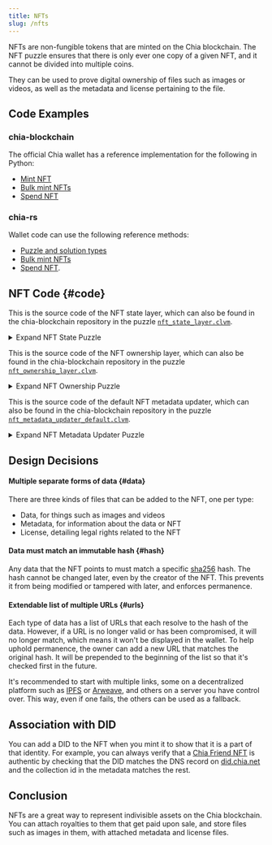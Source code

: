 ```yaml
---
title: NFTs
slug: /nfts
---
```


NFTs are non-fungible tokens that are minted on the Chia blockchain. The NFT puzzle ensures that there is only ever one copy of a given NFT, and it cannot be divided into multiple coins.

They can be used to prove digital ownership of files such as images or videos, as well as the metadata and license pertaining to the file.

## Code Examples

### chia-blockchain

The official Chia wallet has a reference implementation for the following in Python:

- [Mint NFT](https://github.com/Liwen1234-cyber/chia-blockchain/blob/010cedf83718aa8e4d97da76f892fe69387a5d82/chia/wallet/nft_wallet/nft_wallet.py#L321)
- [Bulk mint NFTs](https://github.com/Liwen1234-cyber/chia-blockchain/blob/010cedf83718aa8e4d97da76f892fe69387a5d82/chia/wallet/nft_wallet/nft_wallet.py#L1242)
- [Spend NFT](https://github.com/Liwen1234-cyber/chia-blockchain/blob/010cedf83718aa8e4d97da76f892fe69387a5d82/chia/wallet/nft_wallet/nft_wallet.py#L606)

### chia-rs

Wallet code can use the following reference methods:

- [Puzzle and solution types](https://github.com/Liwen1234-cyber/chia_rs/blob/wallet-dev/chia-primitives/src/primitives/nft.rs)
- [Bulk mint NFTs](https://github.com/Liwen1234-cyber/chia_rs/blob/wallet-dev/chia-wallet/src/wallet.rs#L665)
- [Spend NFT](https://github.com/Liwen1234-cyber/chia_rs/blob/2334c842f694444da317fa7432f308f159f62d70/chia-wallet/src/wallet.rs#L1053).

## NFT Code {#code}

This is the source code of the NFT state layer, which can also be found in the chia-blockchain repository in the puzzle [`nft_state_layer.clvm`](https://github.com/Liwen1234-cyber/chia-blockchain/blob/164fd158c8626893bc45ba00b87ae69d2ab5f8b7/chia/wallet/puzzles/nft_state_layer.clvm).

<details>
  <summary>Expand NFT State Puzzle</summary>

```chialisp title="nft_state_layer.clvm"
(mod (
    NFT_STATE_LAYER_MOD_HASH
    METADATA
    METADATA_UPDATER_PUZZLE_HASH
    INNER_PUZZLE
    inner_solution
  )

  (include condition_codes.clvm)
  (include curry-and-treehash.clinc)
  (include utility_macros.clib)

  (defun-inline nft_state_layer_puzzle_hash (NFT_STATE_LAYER_MOD_HASH METADATA METADATA_UPDATER_PUZZLE_HASH inner_puzzle_hash)
    (puzzle-hash-of-curried-function NFT_STATE_LAYER_MOD_HASH
                                     inner_puzzle_hash
                                     (sha256 ONE METADATA_UPDATER_PUZZLE_HASH)
                                     (sha256tree METADATA)
                                     (sha256 ONE NFT_STATE_LAYER_MOD_HASH)
    )
  )


  ; this function does two things - it wraps the odd value create coins, and it also filters out all negative conditions
  ; odd_coin_params is (puzhash amount ...)
  ; new_metadata_info is ((METADATA METADATA_UPDATER_PUZZLE_HASH) conditions)
  (defun wrap_odd_create_coins (NFT_STATE_LAYER_MOD_HASH conditions odd_coin_params new_metadata_info metadata_seen)
    (if conditions
      (if (= (f (f conditions)) CREATE_COIN)
          (if (logand (f (r (r (f conditions)))) ONE)
              (assert (not odd_coin_params)
                (wrap_odd_create_coins NFT_STATE_LAYER_MOD_HASH (r conditions) (r (f conditions)) new_metadata_info metadata_seen)
              )
              (c (f conditions) (wrap_odd_create_coins NFT_STATE_LAYER_MOD_HASH (r conditions) odd_coin_params new_metadata_info metadata_seen))
          )
          (if (= (f (f conditions)) -24)
              (wrap_odd_create_coins NFT_STATE_LAYER_MOD_HASH (r conditions) odd_coin_params
                (assert (all
                          (= (sha256tree (f (r (f conditions)))) (f (r (f new_metadata_info))))
                          (not metadata_seen)
                        )
                    ; then
                    (a (f (r (f conditions))) (list (f (f new_metadata_info)) (f (r (f new_metadata_info))) (f (r (r (f conditions))))))
                )
                ONE  ; the metadata update has been seen now
              )
              (c (f conditions) (wrap_odd_create_coins NFT_STATE_LAYER_MOD_HASH (r conditions) odd_coin_params new_metadata_info metadata_seen))
          )
      )
      (c
        (c CREATE_COIN
            (c
              (nft_state_layer_puzzle_hash
                NFT_STATE_LAYER_MOD_HASH
                (f (f new_metadata_info))
                (f (r (f new_metadata_info)))
                (f odd_coin_params)  ; metadata updater solution
              )
              (r odd_coin_params)
            )
        )
        (f (r new_metadata_info))  ; metadata_updater conditions
      )
    )
  )

  ; main
  (wrap_odd_create_coins
    NFT_STATE_LAYER_MOD_HASH
    (a INNER_PUZZLE inner_solution)
    ()
    (list (list METADATA METADATA_UPDATER_PUZZLE_HASH) 0)  ; if the magic condition is never seen, this is the information we us to recurry
    ()
  )
)
```

</details>

This is the source code of the NFT ownership layer, which can also be found in the chia-blockchain repository in the puzzle [`nft_ownership_layer.clvm`](https://github.com/Liwen1234-cyber/chia-blockchain/blob/164fd158c8626893bc45ba00b87ae69d2ab5f8b7/chia/wallet/puzzles/nft_ownership_layer.clvm).

<details>
  <summary>Expand NFT Ownership Puzzle</summary>

```chialisp title="nft_ownership_layer.clvm"
(mod (
    NFT_OWNERSHIP_LAYER_MOD_HASH
    CURRENT_OWNER
    TRANSFER_PROGRAM
    INNER_PUZZLE
    inner_solution
   )

   (include condition_codes.clvm)
   (include curry-and-treehash.clinc)
   (include utility_macros.clib)

   (defconstant NEW_OWNER_CONDITION -10)
   (defconstant ANNOUNCEMENT_PREFIX 0xad4c)  ; first 2 bytes of (sha256 "Ownership Layer")

   (defun-inline nft_ownership_layer_puzzle_hash (NFT_OWNERSHIP_LAYER_MOD_HASH new_owner TRANSFER_PROGRAM inner_puzzle_hash)
      (puzzle-hash-of-curried-function NFT_OWNERSHIP_LAYER_MOD_HASH
                                       inner_puzzle_hash
                                       (sha256tree TRANSFER_PROGRAM)
                                       (sha256 ONE new_owner)
                                       (sha256 ONE NFT_OWNERSHIP_LAYER_MOD_HASH)
      )
   )

   (defun construct_end_conditions (NFT_OWNERSHIP_LAYER_MOD_HASH TRANSFER_PROGRAM odd_args (new_owner new_tp conditions))
     (c
       (c
         CREATE_COIN
         (c
           (nft_ownership_layer_puzzle_hash NFT_OWNERSHIP_LAYER_MOD_HASH new_owner (if new_tp new_tp TRANSFER_PROGRAM) (f odd_args))
           (r odd_args)
          )
        )
        conditions
     )
   )

   (defun wrap_odd_create_coins (NFT_OWNERSHIP_LAYER_MOD_HASH TRANSFER_PROGRAM CURRENT_OWNER all_conditions conditions odd_args tp_output)
     (if conditions
       (if (= (f (f conditions)) CREATE_COIN)
         (if (= (logand (f (r (r (f conditions))))) ONE)
            (assert (not odd_args)
              ; then
              (wrap_odd_create_coins NFT_OWNERSHIP_LAYER_MOD_HASH TRANSFER_PROGRAM CURRENT_OWNER all_conditions (r conditions) (r (f conditions)) tp_output)
            )
            (c (f conditions) (wrap_odd_create_coins NFT_OWNERSHIP_LAYER_MOD_HASH TRANSFER_PROGRAM CURRENT_OWNER all_conditions (r conditions) odd_args tp_output))
         )
         (if (= (f (f conditions)) NEW_OWNER_CONDITION)
            (assert (not tp_output)
              (c
                (list CREATE_PUZZLE_ANNOUNCEMENT (concat ANNOUNCEMENT_PREFIX (sha256tree (r (f conditions)))))
                (wrap_odd_create_coins NFT_OWNERSHIP_LAYER_MOD_HASH TRANSFER_PROGRAM CURRENT_OWNER all_conditions (r conditions) odd_args (a TRANSFER_PROGRAM (list CURRENT_OWNER all_conditions (r (f conditions)))))
              )
            )
            (if (= (f (f conditions)) CREATE_PUZZLE_ANNOUNCEMENT)
                (assert (not (and
                          (= 34 (strlen (f (r (f conditions)))))
                          (= (substr (f (r (f conditions))) 0 2) ANNOUNCEMENT_PREFIX)  ; lazy eval
                        ))
                  ; then
                  (c (f conditions) (wrap_odd_create_coins NFT_OWNERSHIP_LAYER_MOD_HASH TRANSFER_PROGRAM CURRENT_OWNER all_conditions (r conditions) odd_args tp_output))
                )
                (c (f conditions) (wrap_odd_create_coins NFT_OWNERSHIP_LAYER_MOD_HASH TRANSFER_PROGRAM CURRENT_OWNER all_conditions (r conditions) odd_args tp_output))
            )
         )
       )
       ; odd_args is guaranteed to not be nil or else we'll have a path into atom error
       (construct_end_conditions NFT_OWNERSHIP_LAYER_MOD_HASH TRANSFER_PROGRAM odd_args
          (if tp_output
              tp_output
              (a TRANSFER_PROGRAM (list CURRENT_OWNER all_conditions ()))
          )
       )
     )
   )

  (defun main (
      NFT_OWNERSHIP_LAYER_MOD_HASH
      TRANSFER_PROGRAM
      CURRENT_OWNER
      conditions
    )
    (wrap_odd_create_coins
      NFT_OWNERSHIP_LAYER_MOD_HASH
      TRANSFER_PROGRAM
      CURRENT_OWNER
      conditions
      conditions
      () ()
    )
  )

  ; main
  (main
    NFT_OWNERSHIP_LAYER_MOD_HASH
    TRANSFER_PROGRAM
    CURRENT_OWNER
    (a INNER_PUZZLE inner_solution)
  )
)
```

</details>

This is the source code of the default NFT metadata updater, which can also be found in the chia-blockchain repository in the puzzle [`nft_metadata_updater_default.clvm`](https://github.com/Liwen1234-cyber/chia-blockchain/blob/164fd158c8626893bc45ba00b87ae69d2ab5f8b7/chia/wallet/puzzles/nft_metadata_updater_default.clvm).

<details>
  <summary>Expand NFT Metadata Updater Puzzle</summary>

```chialisp title="nft_metadata_updater_default.clvm"
(mod (CURRENT_METADATA METADATA_UPDATER_PUZZLE_HASH (key . new_url))

  ; METADATA and METADATA_UPDATER_PUZZLE_HASH are passed in as truths from the layer above
  ; This program returns ((new_metadata new_metadata_updater_puzhash) conditions)

  ; Add uri to a field
  (defun add_url (METADATA key new_url)
    (if METADATA
      (if (= (f (f METADATA)) key)
        (c (c key (c new_url (r (f METADATA)))) (r METADATA))
        (c (f METADATA) (add_url (r METADATA) key new_url))
      )
      ()
    )
  )
  ; main
  ; returns ((new_metadata new_metadata_updater_puzhash) conditions)
  (list
    (list
        (if (all key new_url)
            (if (any (= key "mu") (= key "lu") (= key "u"))
                (add_url CURRENT_METADATA key new_url)
                CURRENT_METADATA
            )
            CURRENT_METADATA
         )
        METADATA_UPDATER_PUZZLE_HASH)
    0
  )
)
```

</details>

## Design Decisions

#### Multiple separate forms of data {#data}

There are three kinds of files that can be added to the NFT, one per type:

- Data, for things such as images and videos
- Metadata, for information about the data or NFT
- License, detailing legal rights related to the NFT

#### Data must match an immutable hash {#hash}

Any data that the NFT points to must match a specific [sha256](https://en.wikipedia.org/wiki/SHA-2) hash. The hash cannot be changed later, even by the creator of the NFT. This prevents it from being modified or tampered with later, and enforces permanence.

#### Extendable list of multiple URLs {#urls}

Each type of data has a list of URLs that each resolve to the hash of the data. However, if a URL is no longer valid or has been compromised, it will no longer match, which means it won't be displayed in the wallet. To help uphold permanence, the owner can add a new URL that matches the original hash. It will be prepended to the beginning of the list so that it's checked first in the future.

It's recommended to start with multiple links, some on a decentralized platform such as [IPFS](https://www.ipfs.com) or [Arweave](https://www.arweave.org), and others on a server you have control over. This way, even if one fails, the others can be used as a fallback.

## Association with DID

You can add a DID to the NFT when you mint it to show that it is a part of that identity. For example, you can always verify that a [Chia Friend NFT](https://chiafriends.xyz) is authentic by checking that the DID matches the DNS record on [did.chia.net](https://did.chia.net) and the collection id in the metadata matches the rest.

## Conclusion

NFTs are a great way to represent indivisible assets on the Chia blockchain. You can attach royalties to them that get paid upon sale, and store files such as images in them, with attached metadata and license files.
